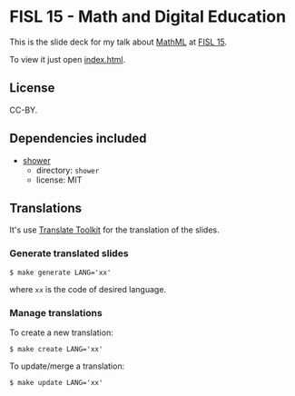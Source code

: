 # FISL 15 - Math and Digital Education

This is the slide deck for my talk about [MathML](http://www.w3.org/Math/)
at [FISL 15](http://softwarelivre.org/fisl15).

To view it just open [index.html](index.html).

## License

CC-BY.

## Dependencies included

- [shower](https://github.com/shower/shower)
  - directory: `shower`
  - license: MIT

## Translations

It's use [Translate
Toolkit](http://docs.translatehouse.org/projects/translate-toolkit/en/latest/index.html)
for the translation of the slides.

### Generate translated slides

~~~
$ make generate LANG='xx'
~~~

where `xx` is the code of desired language.

### Manage translations

To create a new translation:

~~~
$ make create LANG='xx'
~~~

To update/merge a translation:

~~~
$ make update LANG='xx'
~~~
